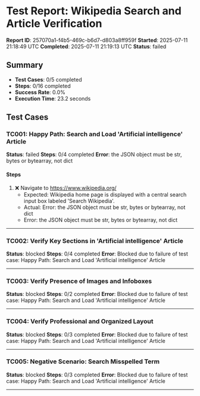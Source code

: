 # Test Report: Wikipedia Search and Article Verification

**Report ID**: 257070a1-f4b5-469c-b6d7-d803a8ff959f
**Started**: 2025-07-11 21:18:49 UTC
**Completed**: 2025-07-11 21:19:13 UTC
**Status**: failed

## Summary

- **Test Cases**: 0/5 completed
- **Steps**: 0/16 completed
- **Success Rate**: 0.0%
- **Execution Time**: 23.2 seconds

## Test Cases

### TC001: Happy Path: Search and Load 'Artificial intelligence' Article
**Status**: failed
**Steps**: 0/4 completed
**Error**: the JSON object must be str, bytes or bytearray, not dict

#### Steps
1. ❌ Navigate to https://www.wikipedia.org/
   - Expected: Wikipedia home page is displayed with a central search input box labeled 'Search Wikipedia'.
   - Actual: Error: the JSON object must be str, bytes or bytearray, not dict
   - Error: the JSON object must be str, bytes or bytearray, not dict

---

### TC002: Verify Key Sections in 'Artificial intelligence' Article
**Status**: blocked
**Steps**: 0/4 completed
**Error**: Blocked due to failure of test case: Happy Path: Search and Load 'Artificial intelligence' Article

---

### TC003: Verify Presence of Images and Infoboxes
**Status**: blocked
**Steps**: 0/2 completed
**Error**: Blocked due to failure of test case: Happy Path: Search and Load 'Artificial intelligence' Article

---

### TC004: Verify Professional and Organized Layout
**Status**: blocked
**Steps**: 0/3 completed
**Error**: Blocked due to failure of test case: Happy Path: Search and Load 'Artificial intelligence' Article

---

### TC005: Negative Scenario: Search Misspelled Term
**Status**: blocked
**Steps**: 0/3 completed
**Error**: Blocked due to failure of test case: Happy Path: Search and Load 'Artificial intelligence' Article

---
